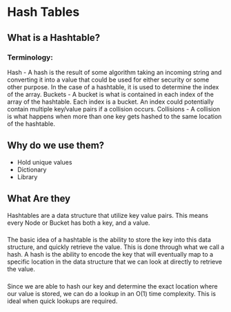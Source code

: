 # Hash Tables
## What is a Hashtable?
### Terminology:
Hash - A hash is the result of some algorithm taking an incoming string and converting it into a value that could be used for either security or some other purpose. In the case of a hashtable, it is used to determine the index of the array.
Buckets - A bucket is what is contained in each index of the array of the hashtable. Each index is a bucket. An index could potentially contain multiple key/value pairs if a collision occurs.
Collisions - A collision is what happens when more than one key gets hashed to the same location of the hashtable.

## Why do we use them?
* Hold unique values
* Dictionary
* Library
## What Are they
Hashtables are a data structure that utilize key value pairs. This means every Node or Bucket has both a key, and a value.
###
The basic idea of a hashtable is the ability to store the key into this data structure, and quickly retrieve the value. This is done through what we call a hash. A hash is the ability to encode the key that will eventually map to a specific location in the data structure that we can look at directly to retrieve the value.
###
Since we are able to hash our key and determine the exact location where our value is stored, we can do a lookup in an O(1) time complexity. This is ideal when quick lookups are required.
